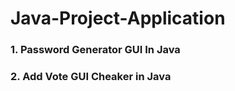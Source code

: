 # Java-Project-Application
### 1. Password Generator GUI In Java
### 2. Add Vote GUI Cheaker in Java
